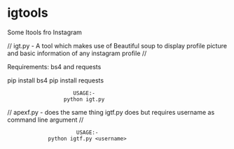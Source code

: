 # igtools
Some Itools fro Instagram 

// igt.py - A tool which makes use of Beautiful soup to display profile picture
and basic information of any instagram profile //

Requirements: bs4 and requests 

pip install bs4
pip install requests

                         USAGE:-           
                      python igt.py
// apexf.py - does the same thing igtf.py does but requires username as
command line argument //

                          USAGE:-
                 python igtf.py <username>             
